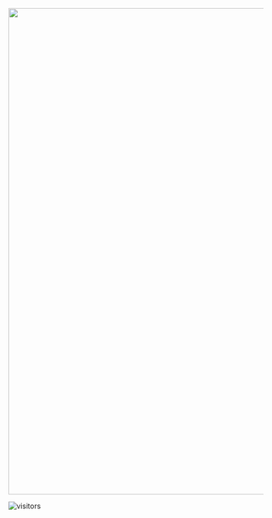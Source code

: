 <p align="center">
  <img width="960" src="hello.gif">
</p>

![visitors](https://visitor-badge.glitch.me/badge?page_id=aitorfernandez.aitorfernandez)
